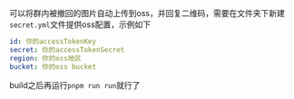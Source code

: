 可以将群内被撤回的图片自动上传到oss，并回复二维码，需要在文件夹下新建`secret.yml`文件提供oss配置，示例如下
```yaml
id: 你的accessTokenKey
secret: 你的accessTokenSecret
region: 你的oss地区
bucket: 你的oss bucket
```
build之后再运行`pnpm run run`就行了